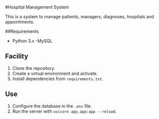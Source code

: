 #Hospital Management System

This is a system to manage patients, managers, diagnoses, hospitals and appointments.

##Requirements

- Python 3.x
-MySQL

## Facility

1. Clone the repository.
2. Create a virtual environment and activate.
3. Install dependencies from `requirements.txt`.

## Use

1. Configure the database in the `.env` file.
2. Run the server with `uvicorn app.app:app --reload`.